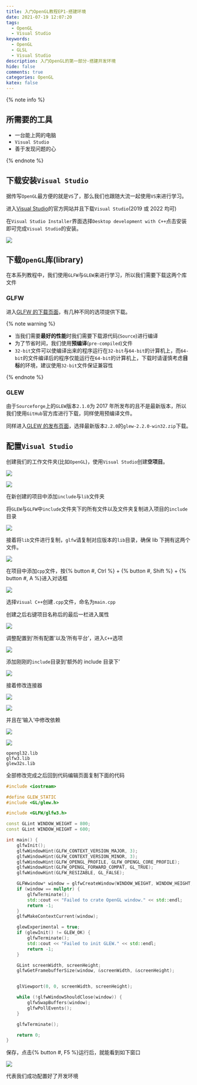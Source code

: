 ```yaml
---
title: 入门OpenGL教程EP1-搭建环境
date: 2021-07-19 12:07:20
tags:
  - OpenGL
  - Visual Studio
keywords:
  - OpenGL
  - GLSL
  - Visual Studio
description: 入门OpenGL的第一部分-搭建开发环境
hide: false
comments: true
categories: OpenGL
katex: false
---
```


{% note info %}

## 所需要的工具

- 一台能上网的电脑
- `Visual Studio`
- 善于发现问题的心

{% endnote %}

## 下载安装`Visual Studio`

据传写`OpenGL`最方便的就是`VS`了，那么我们也跟随大流一起使用`VS`来进行学习。

进入[Visual Studio](https://visualstudio.microsoft.com/)的官方网站并且下载`Visual Studio`(2019 或 2022 均可)

在`Visual Studio Installer`界面选择`Desktop development with C++`点击安装即可完成`Visual Studio`的安装。

![](https://cdn.bmyjacks.io/img/20210720071839.png?x-oss-process=style/style)

## 下载`OpenGL`库(library)

在本系列教程中，我们使用`GLFW`与`GLEW`来进行学习，所以我们需要下载这两个库文件

### GLFW

进入[GLFW 的下载页面](https://www.glfw.org/download.html)，有几种不同的选项提供下载。

{% note warning %}

- 当我们需要**最好的性能**时我们需要下载源代码(`Source`)进行编译
- 为了节省时间，我们使用**预编译**(`pre-compiled`)文件
- `32-bit`文件可以使编译出来的程序运行在`32-bit`与`64-bit`的计算机上，而`64-bit`的文件编译后的程序仅能运行在`64-bit`的计算机上，下载时请谨慎考虑**目标**的环境，建议使用`32-bit`文件保证兼容性

{% endnote %}

### GLEW

由于`Sourceforge`上的`GLEW`版本`2.1.0`为 2017 年所发布的且不是最新版本，所以我们使用`GitHub`官方库进行下载，同样使用预编译文件。

同样进入[GLEW 的发布页面](https://github.com/nigels-com/glew/releases)，选择最新版本`2.2.0`的`glew-2.2.0-win32.zip`下载。

## 配置`Visual Studio`

创建我们的工作文件夹(比如`OpenGL`)，使用`Visual Studio`创建**空项目**。

![](https://cdn.bmyjacks.io/img/20210720074406.png?x-oss-process=style/style)

![](https://cdn.bmyjacks.io/img/20210720074550.png?x-oss-process=style/style)

在新创建的项目中添加`include`与`lib`文件夹

将`GLEW`与`GLFW`中`include`文件夹下的所有文件以及文件夹复制进入项目的`include`目录

![](https://cdn.bmyjacks.io/img/20210720075010.png?x-oss-process=style/style)

接着将`lib`文件进行复制，`glfw`请复制对应版本的`lib`目录，确保 lib 下拥有这两个文件。

![](https://cdn.bmyjacks.io/img/20210720075236.png?x-oss-process=style/style)

在项目中添加`cpp`文件，按{% button #, Ctrl %} + {% button #, Shift %} + {% button #, A %}进入对话框

![](https://cdn.bmyjacks.io/img/20210720075553.png?x-oss-process=style/style)

选择`Visual C++`创建`.cpp`文件，命名为`main.cpp`

创建之后右键项目名称后的最后一栏进入属性

![](https://cdn.bmyjacks.io/img/20210720075833.png?x-oss-process=style/style)

调整配置到'所有配置'以及’所有平台’，进入`C++`选项

![](https://cdn.bmyjacks.io/img/20210720075906.png?x-oss-process=style/style)

添加刚刚的`include`目录到’额外的 include 目录下’

![](https://cdn.bmyjacks.io/img/20210720080201.png?x-oss-process=style/style)

接着修改连接器

![](https://cdn.bmyjacks.io/img/20210720080241.png?x-oss-process=style/style)

![](https://cdn.bmyjacks.io/img/20210720080533.png?x-oss-process=style/style)

并且在’输入’中修改依赖

![](https://cdn.bmyjacks.io/img/20210720080406.png?x-oss-process=style/style)

![](https://cdn.bmyjacks.io/img/20210720080502.png?x-oss-process=style/style)

```
opengl32.lib
glfw3.lib
glew32s.lib
```

全部修改完成之后回到代码编辑页面复制下面的代码

```cpp
#include <iostream>

#define GLEW_STATIC
#include <GL/glew.h>

#include <GLFW/glfw3.h>

const GLint WINDOW_WEIGHT = 800;
const GLint WINDOW_HEIGHT = 600;

int main() {
	glfwInit();
	glfwWindowHint(GLFW_CONTEXT_VERSION_MAJOR, 3);
	glfwWindowHint(GLFW_CONTEXT_VERSION_MINOR, 3);
	glfwWindowHint(GLFW_OPENGL_PROFILE, GLFW_OPENGL_CORE_PROFILE);
	glfwWindowHint(GLFW_OPENGL_FORWARD_COMPAT, GL_TRUE);
	glfwWindowHint(GLFW_RESIZABLE, GL_FALSE);

	GLFWwindow* window = glfwCreateWindow(WINDOW_WEIGHT, WINDOW_HEIGHT, "OpenGL", nullptr, nullptr);
	if (window == nullptr) {
		glfwTerminate();
		std::cout << "Failed to crate OpenGL window." << std::endl;
		return -1;
	}
	glfwMakeContextCurrent(window);

	glewExperimental = true;
	if (glewInit() != GLEW_OK) {
		glfwTerminate();
		std::cout << "Failed to init GLEW." << std::endl;
		return -1;
	}

	GLint screenWidth, screenHeight;
	glfwGetFramebufferSize(window, &screenWidth, &screenHeight);


	glViewport(0, 0, screenWidth, screenHeight);

	while (!glfwWindowShouldClose(window)) {
		glfwSwapBuffers(window);
		glfwPollEvents();
	}

	glfwTerminate();

	return 0;
}
```

保存，点击{% button #, F5 %}运行后，就能看到如下窗口

![](https://cdn.bmyjacks.io/img/20210720081503.png?x-oss-process=style/style)

代表我们成功配置好了开发环境
